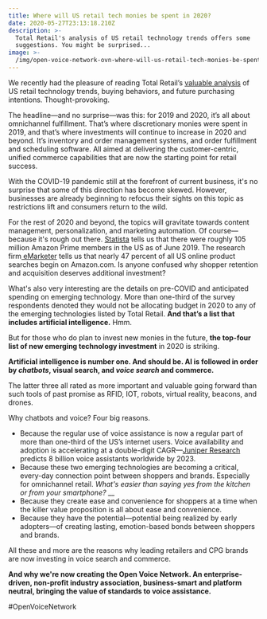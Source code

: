 ```yaml
---
title: Where will US retail tech monies be spent in 2020?
date: 2020-05-27T23:13:18.210Z
description: >-
  Total Retail's analysis of US retail technology trends offers some
  suggestions. You might be surprised...
image: >-
  /img/open-voice-network-ovn-where-will-us-retail-tech-monies-be-spent-in-2020.jpeg
---
```

We recently had the pleasure of reading Total Retail’s [valuable analysis](https://mytotalretail.tradepub.com/free/w_totb14/) of US retail technology trends, buying behaviors, and future purchasing intentions. Thought-provoking. 

The headline—and no surprise—was this: for 2019 and 2020, it’s all about omnichannel fulfillment. That’s where discretionary monies were spent in 2019, and that’s where investments will continue to increase in 2020 and beyond. It’s inventory and order management systems, and order fulfillment and scheduling software. All aimed at delivering the customer-centric, unified commerce capabilities that are now the starting point for retail success.

With the COVID-19 pandemic still at the forefront of current business, it's no surprise that some of this direction has become skewed. However, businesses are already beginning to refocus their sights on this topic as restrictions lift and consumers return to the wild.

For the rest of 2020 and beyond, the topics will gravitate towards content management, personalization, and marketing automation. Of course—because it's rough out there. [Statista](https://www.statista.com/statistics/546894/number-of-amazon-prime-paying-members/) tells us that there were roughly 105 million Amazon Prime members in the US as of June 2019. The research firm[ eMarketer](https://www.emarketer.com/content/more-product-searches-start-on-amazon) tells us that nearly 47 percent of all US online product searches begin on Amazon.com. Is anyone confused why shopper retention and acquisition deserves additional investment?

What's also very interesting are the details on pre-COVID and anticipated spending on emerging technology. More than one-third of the survey respondents denoted they would not be allocating budget in 2020 to any of the emerging technologies listed by Total Retail. **And that’s a list that includes artificial intelligence.** Hmm.

But for those who do plan to invest new monies in the future, **the top-four list of new emerging technology investment** in 2020 is striking.

**Artificial intelligence is number one. And should be. AI is followed in order by _chatbots_, visual search, and _voice search_ and commerce.**

The latter three all rated as more important and valuable going forward than such tools of past promise as RFID, IOT, robots, virtual reality, beacons, and drones.

Why chatbots and voice?  Four big reasons.

* Because the regular use of voice assistance is now a regular part of more than one-third of the US’s internet users. Voice availability and adoption is accelerating at a double-digit CAGR—[Juniper Research](https://www.juniperresearch.com/press/press-releases/digital-voice-assistants-in-use-to-8-million-2023) predicts 8 billion voice assistants worldwide by 2023.
* Because these two emerging technologies are becoming a critical, every-day connection point between shoppers and brands. Especially for omnichannel retail. _What's easier than saying yes from the kitchen or from your smartphone?_ __
* Because they create ease and convenience for shoppers at a time when the killer value proposition is all about ease and convenience.
* Because they have the potential—potential being realized by early adopters—of creating lasting, emotion-based bonds between shoppers and brands.

All these and more are the reasons why leading retailers and CPG brands are now investing in voice search and commerce.

**And why we're now creating the Open Voice Network.  An enterprise-driven, non-profit industry association, business-smart and platform neutral, bringing the value of standards to voice assistance.**

\#OpenVoiceNetwork
